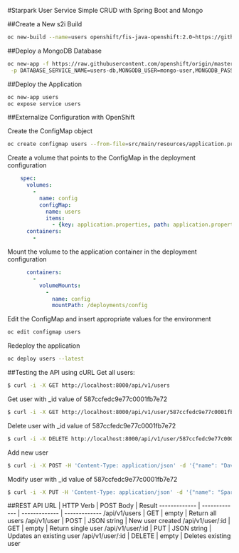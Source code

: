 #Starpark User Service
Simple CRUD with Spring Boot and Mongo

##Create a New s2i Build
```sh
oc new-build --name=users openshift/fis-java-openshift:2.0~https://github.com/davgordo/starpark-users.git
```

##Deploy a MongoDB Database
```sh
oc new-app -f https://raw.githubusercontent.com/openshift/origin/master/examples/db-templates/mongodb-ephemeral-template.json \
 -p DATABASE_SERVICE_NAME=users-db,MONGODB_USER=mongo-user,MONGODB_PASSWORD=mongo-passwd,MONGODB_DATABASE=users
```

##Deploy the Application
```sh
oc new-app users
oc expose service users
```

##Externalize Configuration with OpenShift

Create the ConfigMap object
```sh
oc create configmap users --from-file=src/main/resources/application.properties 
```

Create a volume that points to the ConfigMap in the deployment configuration
```yaml
    spec:
      volumes:
        -
          name: config
          configMap:
            name: users
            items:
              - {key: application.properties, path: application.properties}
      containers:
        -
```

Mount the volume to the application container in the deployment configuration
```yaml
      containers:
        -
          volumeMounts:
            -
              name: config
              mountPath: /deployments/config
```

Edit the ConfigMap and insert appropriate values for the environment
```sh
oc edit configmap users
```

Redeploy the application
```sh
oc deploy users --latest
```

##Testing the API using cURL
Get all users:
```sh
$ curl -i -X GET http://localhost:8000/api/v1/users 
```
Get user with _id value of 587ccfedc9e77c0001fb7e72
```sh
$ curl -i -X GET http://localhost:8000/api/v1/user/587ccfedc9e77c0001fb7e72
```
Delete user with _id value of 587ccfedc9e77c0001fb7e72
```sh
$ curl -i -X DELETE http://localhost:8000/api/v1/user/587ccfedc9e77c0001fb7e72
```
Add new user
```sh
$ curl -i -X POST -H 'Content-Type: application/json' -d '{"name": "David Gordon"}' http://localhost:8000/api/v1/user
```
Modify user with _id value of 587ccfedc9e77c0001fb7e72
```sh
$ curl -i -X PUT -H 'Content-Type: application/json' -d '{"name": "Spark Jackson",}' http://localhost:8000/api/v1/user/587ccfedc9e77c0001fb7e72
```

##REST API
URL  | HTTP Verb | POST Body | Result 
------------- | ------------- | ------------- | -------------
/api/v1/users  | GET  | empty  | Return all users
/api/v1/user  | POST   | JSON string  | New user created
/api/v1/user/:id  | GET   | empty  | Return single user
/api/v1/user/:id  | PUT   | JSON string  | Updates an existing user
/api/v1/user/:id  | DELETE   | empty  | Deletes existing user
